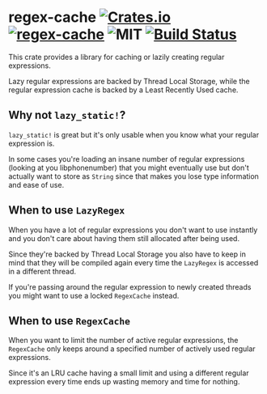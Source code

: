 regex-cache [![Crates.io](https://img.shields.io/crates/v/regex-cache.svg)](https://crates.io/crates/regex-cache) [![regex-cache](https://docs.rs/regex-cache/badge.svg)](https://docs.rs/regex-cache) ![MIT](http://img.shields.io/badge/license-MIT-blue.svg) [![Build Status](https://travis-ci.org/1aim/rust-regex-cache.svg?branch=master)](https://travis-ci.org/1aim/rust-regex-cache)
===========
This crate provides a library for caching or lazily creating regular
expressions.

Lazy regular expressions are backed by Thread Local Storage, while the
regular expression cache is backed by a Least Recently Used cache.

Why not `lazy_static!`?
-----------------------
`lazy_static!` is great but it's only usable when you know what your regular
expression is.

In some cases you're loading an insane number of regular expressions (looking
at you libphonenumber) that you might eventually use but don't actually want to
store as `String` since that makes you lose type information and ease of use.

When to use `LazyRegex`
-----------------------
When you have a lot of regular expressions you don't want to use instantly and
you don't care about having them still allocated after being used.

Since they're backed by Thread Local Storage you also have to keep in mind that
they will be compiled again every time the `LazyRegex` is accessed in a
different thread.

If you're passing around the regular expression to newly created threads you
might want to use a locked `RegexCache` instead.

When to use `RegexCache`
------------------------
When you want to limit the number of active regular expressions, the
`RegexCache` only keeps around a specified number of actively used regular
expressions.

Since it's an LRU cache having a small limit and using a different regular
expression every time ends up wasting memory and time for nothing.
